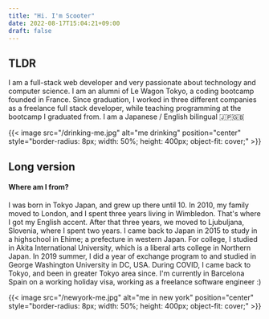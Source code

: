 ```yaml
---
title: "Hi. I'm Scooter"
date: 2022-08-17T15:04:21+09:00
draft: false
---
```

## TLDR
I am a full-stack web developer and very passionate about technology and computer science. I am an alumni of Le Wagon Tokyo, a coding bootcamp founded in France. Since graduation, I worked in three different companies as a freelance full stack developer, while teaching programming at the bootcamp I graduated from. I am a Japanese / English bilingual 🇯🇵🇬🇧

{{< image src="/drinking-me.jpg" alt="me drinking" position="center" style="border-radius: 8px; width: 50%; height: 400px; object-fit: cover;" >}}

## Long version

#### Where am I from?
I was born in Tokyo Japan, and grew up there until 10. In 2010, my family moved to London, and I spent three years living in Wimbledon. That's where I got my English accent. After that three years, we moved to Ljubuljana, Slovenia, where I spent two years. I came back to Japan in 2015 to study in a highschool in Ehime; a prefecture in western Japan. For college, I studied in Akita International University, which is a liberal arts college in Northern Japan. In 2019 summer, I did a year of exchange program to and studied in George Washington University in DC, USA. During COVID, I came back to Tokyo, and been in greater Tokyo area since. I'm currently in Barcelona Spain on a working holiday visa, working as a freelance software engineer :)

{{< image src="/newyork-me.jpg" alt="me in new york" position="center" style="border-radius: 8px; width: 50%; height: 400px; object-fit: cover;" >}}
###
